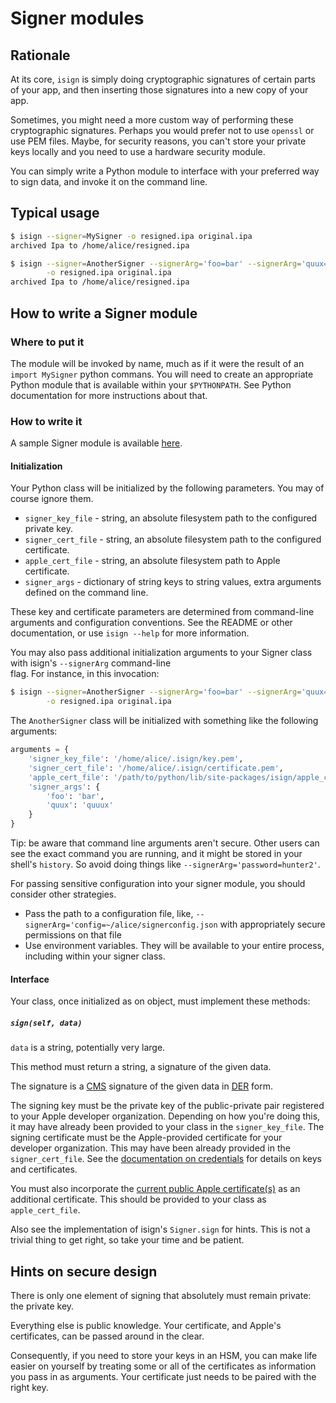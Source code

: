 # Signer modules

## Rationale

At its core, `isign` is simply doing cryptographic signatures
of certain parts of your app, and then inserting those signatures into a new copy of your app.
 
Sometimes, you might need a more custom way of performing these cryptographic signatures. 
Perhaps you would prefer not to use `openssl` or use PEM files. Maybe, for security reasons, you can't store
your private keys locally and you need to use a hardware security module.

You can simply write a Python module to interface with your preferred way to sign data, and invoke it on the 
command line.

## Typical usage

```bash
$ isign --signer=MySigner -o resigned.ipa original.ipa
archived Ipa to /home/alice/resigned.ipa

$ isign --signer=AnotherSigner --signerArg='foo=bar' --signerArg='quux=quuux' \
        -o resigned.ipa original.ipa
archived Ipa to /home/alice/resigned.ipa        
```

## How to write a Signer module

### Where to put it

The module will be invoked by name, much as if it were the result of an `import MySigner` python commans. 
You will need to create an appropriate Python module that is 
available within your `$PYTHONPATH`. See Python documentation for more instructions about that.

### How to write it

A sample Signer module is available [here](TODO).

#### Initialization

Your Python class will be initialized by the following parameters. You may of course ignore them.

* `signer_key_file` - string, an absolute filesystem path to the configured private key.
* `signer_cert_file` - string, an absolute filesystem path to the configured certificate.
* `apple_cert_file` - string, an absolute filesystem path to Apple certificate.
* `signer_args` - dictionary of string keys to string values, extra arguments defined on the command line.

These key and certificate parameters are determined from command-line arguments and configuration conventions. 
See the README or other documentation, or use `isign --help` for more information.
    
You may also pass additional initialization arguments to your Signer class with isign's `--signerArg` command-line  
flag. For instance, in this invocation:

```bash
$ isign --signer=AnotherSigner --signerArg='foo=bar' --signerArg='quux=quuux' \
        -o resigned.ipa original.ipa
```

The `AnotherSigner` class will be initialized with something like the following arguments:

```python
arguments = { 
    'signer_key_file': '/home/alice/.isign/key.pem',
    'signer_cert_file': '/home/alice/.isign/certificate.pem',
    'apple_cert_file': '/path/to/python/lib/site-packages/isign/apple_credentials/applecerts.pem',
    'signer_args': {
        'foo': 'bar',
        'quux': 'quuux'
    }
}
```

Tip: be aware that command line arguments aren't secure. Other users can see the exact command you are running, and 
it might be stored in your shell's `history`. So avoid doing things like `--signerArg='password=hunter2'`.

For passing sensitive configuration into your signer module, you should consider other strategies.

* Pass the path to a configuration file, like, `--signerArg='config=~/alice/signerconfig.json` 
  with appropriately secure permissions on that file
* Use environment variables. They will be available to your entire process, including within your signer class.

#### Interface

Your class, once initialized as on object, must implement these methods:

##### `sign(self, data)`

`data` is a string, potentially very large.

This method must return a string, a signature of the given data.

The signature is a [CMS](https://en.wikipedia.org/wiki/Cryptographic_Message_Syntax) signature of the 
given data in [DER](https://wiki.openssl.org/index.php/DER) form.

The signing key must be the private key of the public-private pair registered to your Apple developer 
organization. Depending on how you're doing this, it may have already been provided to your class in the 
`signer_key_file`. The signing certificate must be the Apple-provided certificate for your developer organization. 
This may have been already provided in the `signer_cert_file`. See the [documentation on credentials](credentials.md) 
for details on keys and certificates.

You must also incorporate the [current public Apple certificate(s)](applecerts.md) as an additional certificate. This 
should be provided to your class as `apple_cert_file`.

Also see the implementation of isign's `Signer.sign` for hints. This is not a trivial thing to get right, so take your
time and be patient.


## Hints on secure design

There is only one element of signing that absolutely must remain private: the private key.

Everything else is public knowledge. Your certificate, and Apple's certificates, can be passed around in the clear.

Consequently, if you need to store your keys in an HSM, you can make life easier on yourself by treating some or
all of the certificates as information you pass in as arguments. Your certificate just needs to be paired with the right key.
